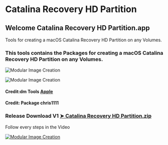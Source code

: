 # Catalina Recovery HD Partition

## Welcome Catalina Recovery HD Partition.app
Tools for creating a macOS Catalina Recovery HD Partition on any Volumes.

### This tools contains the Packages for creating a macOS Catalina Recovery HD Partition on any Volumes.

![Modular Image Creation](https://i25.servimg.com/u/f25/18/50/18/69/captu847.png)

![Modular Image Creation](https://i25.servimg.com/u/f25/18/50/18/69/captu848.png)


#### Credit:dm Tools [Apple](https://support.apple.com)

#### Credit: Package chris1111

### Release Download V1 [➤ Catalina Recovery HD Partition.zip](https://github.com/chris1111/Catalina-Recovery-HD-Partition/releases/tag/V1)

Follow every steps in the Video

[![Modular Image Creation](https://i25.servimg.com/u/f25/18/50/18/69/65962310.png)]()
